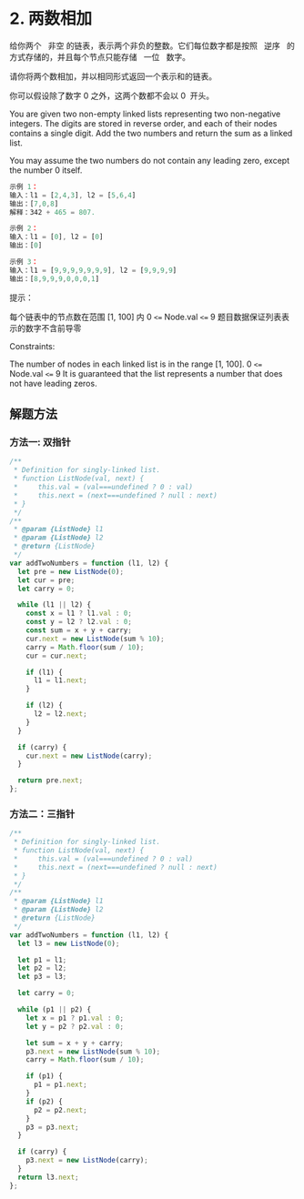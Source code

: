 # 2. 两数相加

给你两个   非空 的链表，表示两个非负的整数。它们每位数字都是按照   逆序   的方式存储的，并且每个节点只能存储   一位   数字。

请你将两个数相加，并以相同形式返回一个表示和的链表。

你可以假设除了数字 0 之外，这两个数都不会以 0  开头。

You are given two non-empty linked lists representing two non-negative integers. The digits are stored in reverse order, and each of their nodes contains a single digit. Add the two numbers and return the sum as a linked list.

You may assume the two numbers do not contain any leading zero, except the number 0 itself.

```js
示例 1：
输入：l1 = [2,4,3], l2 = [5,6,4]
输出：[7,0,8]
解释：342 + 465 = 807.

示例 2：
输入：l1 = [0], l2 = [0]
输出：[0]

示例 3：
输入：l1 = [9,9,9,9,9,9,9], l2 = [9,9,9,9]
输出：[8,9,9,9,0,0,0,1]
```

提示：

每个链表中的节点数在范围 [1, 100] 内
0 `<=` Node.val `<=` 9
题目数据保证列表表示的数字不含前导零

Constraints:

The number of nodes in each linked list is in the range [1, 100].
0 `<=` Node.val `<=` 9
It is guaranteed that the list represents a number that does not have leading zeros.

## 解题方法

### 方法一: 双指针

```js
/**
 * Definition for singly-linked list.
 * function ListNode(val, next) {
 *     this.val = (val===undefined ? 0 : val)
 *     this.next = (next===undefined ? null : next)
 * }
 */
/**
 * @param {ListNode} l1
 * @param {ListNode} l2
 * @return {ListNode}
 */
var addTwoNumbers = function (l1, l2) {
  let pre = new ListNode(0);
  let cur = pre;
  let carry = 0;

  while (l1 || l2) {
    const x = l1 ? l1.val : 0;
    const y = l2 ? l2.val : 0;
    const sum = x + y + carry;
    cur.next = new ListNode(sum % 10);
    carry = Math.floor(sum / 10);
    cur = cur.next;

    if (l1) {
      l1 = l1.next;
    }

    if (l2) {
      l2 = l2.next;
    }
  }

  if (carry) {
    cur.next = new ListNode(carry);
  }

  return pre.next;
};
```

### 方法二：三指针

```js
/**
 * Definition for singly-linked list.
 * function ListNode(val, next) {
 *     this.val = (val===undefined ? 0 : val)
 *     this.next = (next===undefined ? null : next)
 * }
 */
/**
 * @param {ListNode} l1
 * @param {ListNode} l2
 * @return {ListNode}
 */
var addTwoNumbers = function (l1, l2) {
  let l3 = new ListNode(0);

  let p1 = l1;
  let p2 = l2;
  let p3 = l3;

  let carry = 0;

  while (p1 || p2) {
    let x = p1 ? p1.val : 0;
    let y = p2 ? p2.val : 0;

    let sum = x + y + carry;
    p3.next = new ListNode(sum % 10);
    carry = Math.floor(sum / 10);

    if (p1) {
      p1 = p1.next;
    }
    if (p2) {
      p2 = p2.next;
    }
    p3 = p3.next;
  }

  if (carry) {
    p3.next = new ListNode(carry);
  }
  return l3.next;
};
```
